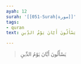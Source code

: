 ```yaml
---
ayah: 12
surah: '[[051-Surah|سورة]]'
tags:
- quran
text: يَسْأَلُونَ أَيَّانَ يَوْمُ الدِّينِ

---
```

> يَسْأَلُونَ أَيَّانَ يَوْمُ الدِّينِ
